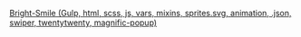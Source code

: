 [Bright-Smile (Gulp, html, scss, js, vars, mixins, sprites.svg, animation, .json, swiper, twentytwenty, magnific-popup)](https://rudychikfedorv.github.io/Bright-Smile/)
